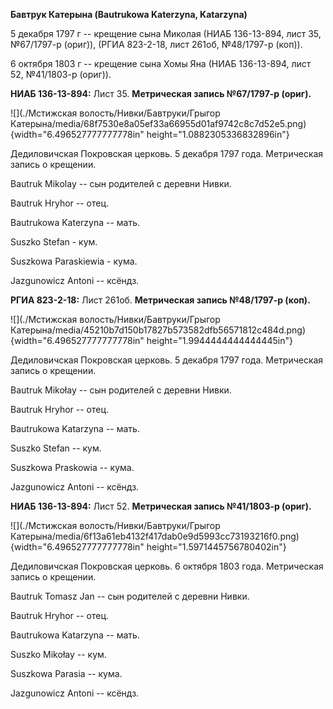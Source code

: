 **Бавтрук Катерына (Bautrukowa Katerzyna, Katarzyna)**

5 декабря 1797 г -- крещение сына Миколая (НИАБ 136-13-894, лист 35,
№67/1797-р (ориг)), (РГИА 823-2-18, лист 261об, №48/1797-р (коп)).

6 октября 1803 г -- крещение сына Хомы Яна (НИАБ 136-13-894, лист 52,
№41/1803-р (ориг)).

**НИАБ 136-13-894:** Лист 35. **Метрическая запись №67/1797-р (ориг).**

![](./Мстижская волость/Нивки/Бавтруки/Грыгор Катерына/media/68f7530e8a05ef33a66955d01af9742c8c7d52e5.png){width="6.496527777777778in"
height="1.0882305336832896in"}

Дедиловичская Покровская церковь. 5 декабря 1797 года. Метрическая
запись о крещении.

Bautruk Mikolay -- сын родителей с деревни Нивки.

Bautruk Hryhor -- отец.

Bautrukowa Katerzyna -- мать.

Suszko Stefan - кум.

Suszkowa Paraskiewia - кума.

Jazgunowicz Antoni -- ксёндз.

**РГИА 823-2-18:** Лист 261об. **Метрическая запись №48/1797-р (коп).**

![](./Мстижская волость/Нивки/Бавтруки/Грыгор Катерына/media/45210b7d150b17827b573582dfb56571812c484d.png){width="6.496527777777778in"
height="1.9944444444444445in"}

Дедиловичская Покровская церковь. 5 декабря 1797 года. Метрическая
запись о крещении.

Bautruk Mikołay -- сын родителей с деревни Нивки.

Bautruk Hryhor -- отец.

Bautrukowa Katarzyna -- мать.

Suszko Stefan -- кум.

Suszkowa Praskowia -- кума.

Jazgunowicz Antoni -- ксёндз.

**НИАБ 136-13-894:** Лист 52. **Метрическая запись №41/1803-р (ориг).**

![](./Мстижская волость/Нивки/Бавтруки/Грыгор Катерына/media/6f13a61eb4132f417dab0e9d5993cc73193216f0.png){width="6.496527777777778in"
height="1.5971445756780402in"}

Дедиловичская Покровская церковь. 6 октября 1803 года. Метрическая
запись о крещении.

Bautruk Tomasz Jan -- сын родителей с деревни Нивки.

Bautruk Hryhor -- отец.

Bautrukowa Katarzyna -- мать.

Suszko Mikołay -- кум.

Suszkowa Parasia -- кума.

Jazgunowicz Antoni -- ксёндз.
